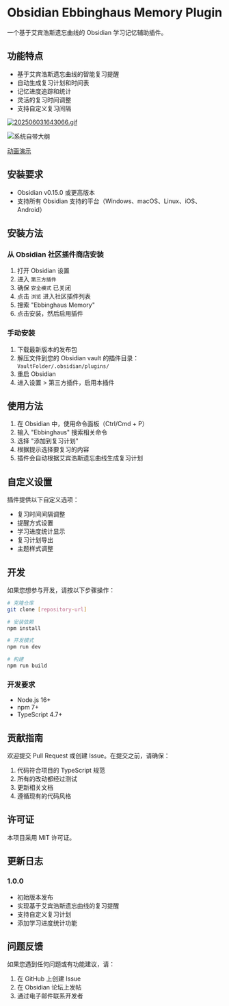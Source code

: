 # Obsidian Ebbinghaus Memory Plugin

一个基于艾宾浩斯遗忘曲线的 Obsidian 学习记忆辅助插件。

## 功能特点

- 基于艾宾浩斯遗忘曲线的智能复习提醒
- 自动生成复习计划和时间表
- 记忆进度追踪和统计
- 灵活的复习时间调整
- 支持自定义复习间隔

[![202506031643066.gif](https://i.postimg.cc/KYB4jcPw/202506031643066.gif)](https://postimg.cc/Y42tyHyz)

![系统自带大纲](public/example.gif)

[动画演示](public/example.gif)

## 安装要求

- Obsidian v0.15.0 或更高版本
- 支持所有 Obsidian 支持的平台（Windows、macOS、Linux、iOS、Android）

## 安装方法

### 从 Obsidian 社区插件商店安装

1. 打开 Obsidian 设置
2. 进入 `第三方插件`
3. 确保 `安全模式` 已关闭
4. 点击 `浏览` 进入社区插件列表
5. 搜索 "Ebbinghaus Memory"
6. 点击安装，然后启用插件

### 手动安装

1. 下载最新版本的发布包
2. 解压文件到您的 Obsidian vault 的插件目录：`VaultFolder/.obsidian/plugins/`
3. 重启 Obsidian
4. 进入设置 > 第三方插件，启用本插件

## 使用方法

1. 在 Obsidian 中，使用命令面板（Ctrl/Cmd + P）
2. 输入 "Ebbinghaus" 搜索相关命令
3. 选择 "添加到复习计划"
4. 根据提示选择要复习的内容
5. 插件会自动根据艾宾浩斯遗忘曲线生成复习计划


## 自定义设置

插件提供以下自定义选项：
- 复习时间间隔调整
- 提醒方式设置
- 学习进度统计显示
- 复习计划导出
- 主题样式调整

## 开发

如果您想参与开发，请按以下步骤操作：

```bash
# 克隆仓库
git clone [repository-url]

# 安装依赖
npm install

# 开发模式
npm run dev

# 构建
npm run build
```

### 开发要求
- Node.js 16+
- npm 7+
- TypeScript 4.7+

## 贡献指南

欢迎提交 Pull Request 或创建 Issue。在提交之前，请确保：

1. 代码符合项目的 TypeScript 规范
2. 所有的改动都经过测试
3. 更新相关文档
4. 遵循现有的代码风格

## 许可证

本项目采用 MIT 许可证。

## 更新日志

### 1.0.0
- 初始版本发布
- 实现基于艾宾浩斯遗忘曲线的复习提醒
- 支持自定义复习计划
- 添加学习进度统计功能

## 问题反馈

如果您遇到任何问题或有功能建议，请：
1. 在 GitHub 上创建 Issue
2. 在 Obsidian 论坛上发帖
3. 通过电子邮件联系开发者
